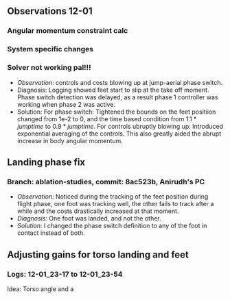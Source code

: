 ## Observations 12-01
### Angular momentum constraint calc

### System specific changes

### Solver not working pal!!!
 - *Observation*: controls and costs blowing up at jump-aerial phase switch. 
 - Diagnosis: Logging showed feet start to slip at the take off moment. Phase switch detection was delayed, as a result phase 1 controller was working when phase 2 was active.
 - Solution: For phase switch: Tightened the bounds on the feet positiion changed from 1e-2 to 0, and the time based condition from $1.1*jump time$ to $0.9*jump time$. For controls ubruptly blowing up: Introduced exponential averaging of the controls. This also greatly aided the abrupt increase in body angular momentum.



## Landing phase fix
### Branch: ablation-studies, commit: 8ac523b, Anirudh's PC
 - *Observation:* Noticed during the tracking of the feet position during flight phase, one foot was tracking well, the other fails to track after a while and the costs drastically increased at that moment. 
 - *Diagnosis:* One foot was landed, and not the other.
 - *Solution:* I changed the phase switch definition to any of the foot in contact instead of both. 

## Adjusting gains for torso landing and feet

### Logs: 12-01_23-17 to 12-01_23-54

Idea: Torso angle and a
 